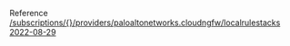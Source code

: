 Reference [/subscriptions/{}/providers/paloaltonetworks.cloudngfw/localrulestacks 2022-08-29](/Resources/mgmt-plane/L3N1YnNjcmlwdGlvbnMve30vcHJvdmlkZXJzL3BhbG9hbHRvbmV0d29ya3MuY2xvdWRuZ2Z3L2xvY2FscnVsZXN0YWNrcw==/2022-08-29.xml)

